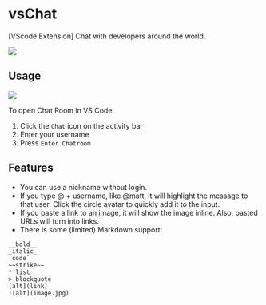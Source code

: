# vsChat

[VScode Extension] Chat with developers around the world.

![](https://i.imgur.com/YHbDtjv.png)

## Usage

![](https://media.giphy.com/media/DfKgDKtslKrsK1JIZu/giphy.gif)

To open Chat Room in VS Code:

1. Click the `Chat` icon on the activity bar
2. Enter your username
3. Press `Enter Chatroom`

## Features

- You can use a nickname without login.
- If you type @ + username, like @matt, it will highlight the message to that user. Click the circle avatar to quickly add it to the input.
- If you paste a link to an image, it will show the image inline. Also, pasted URLs will turn into links.
- There is some (limited) Markdown support:
```
__bold__
_italic_ 
`code` 
~~strike~~ 
* list 
> blockquote 
[alt](link) 
![alt](image.jpg)
```